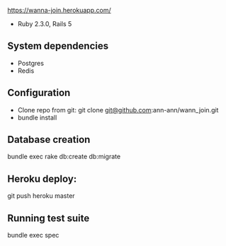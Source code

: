 https://wanna-join.herokuapp.com/

* Ruby 2.3.0, Rails 5

 ## System dependencies
- Postgres
- Redis

## Configuration
- Clone repo from git: git clone git@github.com:ann-ann/wann_join.git
- bundle install

## Database creation
bundle exec rake db:create db:migrate


## Heroku deploy:
git push heroku master


## Running test suite
bundle exec spec
